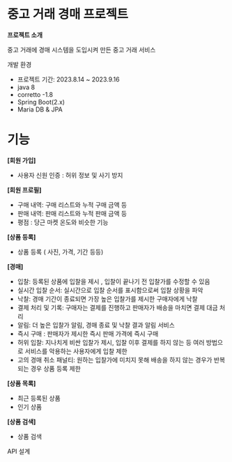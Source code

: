 # 중고 거래 경매 프로젝트

**프로젝트 소개**

중고 거래에 경매 시스템을 도입시켜 만든 중고 거래 서비스 

개발 환경
- 프로젝트 기간: 2023.8.14 ~ 2023.9.16
- java 8
- corretto -1.8
- Spring Boot(2.x)
- Maria DB & JPA

# 기능

**[회원 가입]**

- 사용자 신원 인증 : 허위 정보 및 사기 방지

**[회원 프로필]**

- 구매 내역: 구매 리스트와 누적 구매 금액 등
- 판매 내역: 판매 리스트와 누적 판매 금액 등
- 평점 : 당근 마켓 온도와 비슷한 기능

**[상품 등록]**

- 상품 등록 ( 사진, 가격, 기간 등등)

**[경매]**

- 입찰: 등록된 상품에 입찰을 제시 , 입찰이 끝나기 전 입찰가를 수정할 수 있음
- 실시간 입찰 순서: 실시간으로 입찰 순서를 표시함으로써 입찰 상황을 파악
- 낙찰: 경매 기간이 종료되면 가장 높은 입찰가를 제시한 구매자에게 낙찰
- 결제 처리 및 기록: 구매자는 결제를 진행하고 판매자가 배송을 마치면 결제 대금 처리
- 알림: 더 높은 입찰가 알림, 경매 종료 및 낙찰 결과 알림 서비스
- 즉시 구매 : 판매자가 제시한 즉시 판매 가격에 즉시 구매
- 허위 입찰: 지나치게 비싼 입찰가 제시, 입찰 이후 결제를 하지 않는 등 여러 방법으로 서비스를 악용하는 사용자에게 입찰 제한
- 고의 경매 취소 패널티: 원하는 입찰가에 미치지 못해 배송을 하지 않는 경우가 반복되는  경우 상품 등록 제한

**[상품 목록]**

- 최근 등록된 상품
- 인기 상품

**[상품 검색]**

- 상품 검색


API 설계
